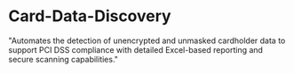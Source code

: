 # Card-Data-Discovery
"Automates the detection of unencrypted and unmasked cardholder data to support PCI DSS compliance with detailed Excel-based reporting and secure scanning capabilities."

